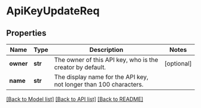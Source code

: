 # ApiKeyUpdateReq

## Properties
Name | Type | Description | Notes
------------ | ------------- | ------------- | -------------
**owner** | **str** | The owner of this API key, who is the creator by default. | [optional] 
**name** | **str** | The display name for the API key, not longer than 100 characters. | 

[[Back to Model list]](../README.md#documentation-for-models) [[Back to API list]](../README.md#documentation-for-api-endpoints) [[Back to README]](../README.md)


